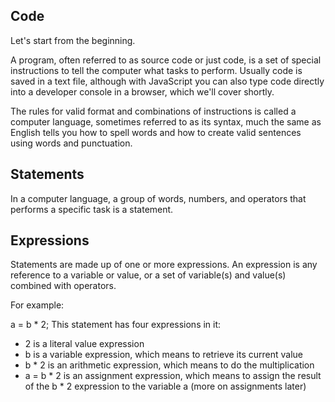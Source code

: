 ## Code

Let's start from the beginning.

A program, often referred to as source code or just code, is a set of special instructions to tell the computer what tasks to perform. Usually code is saved in a text file, although with JavaScript you can also type code directly into a developer console in a browser, which we'll cover shortly.

The rules for valid format and combinations of instructions is called a computer language, sometimes referred to as its syntax, much the same as English tells you how to spell words and how to create valid sentences using words and punctuation.

## Statements

In a computer language, a group of words, numbers, and operators that performs a specific task is a statement.

## Expressions

Statements are made up of one or more expressions. An expression is any reference to a variable or value, or a set of variable(s) and value(s) combined with operators.

For example:

a = b * 2;
This statement has four expressions in it:

- 2 is a literal value expression
- b is a variable expression, which means to retrieve its current value
- b * 2 is an arithmetic expression, which means to do the multiplication
- a = b * 2 is an assignment expression, which means to assign the result of the b * 2 expression to the variable a (more on assignments later)
